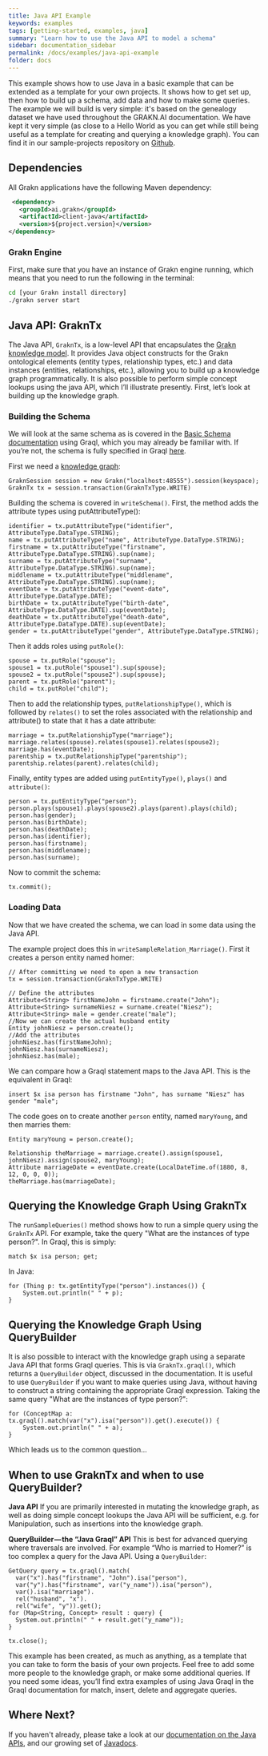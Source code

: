 ```yaml
---
title: Java API Example
keywords: examples
tags: [getting-started, examples, java]
summary: "Learn how to use the Java API to model a schema"
sidebar: documentation_sidebar
permalink: /docs/examples/java-api-example
folder: docs
---
```


This example shows how to use Java in a basic example that can be extended as a template for your own projects. It shows how to get set up, then how to build up a schema, add data and how to make some queries. The example we will build is very simple: it's based on the genealogy dataset we have used throughout the GRAKN.AI documentation. We have kept it very simple (as close to a Hello World as you can get while still being useful as a template for creating and querying a knowledge graph). You can find it in our sample-projects repository on [Github](https://github.com/graknlabs/sample-projects/tree/master/example-java-api-genealogy).

## Dependencies
All Grakn applications have the following Maven dependency:

```xml
 <dependency>
   <groupId>ai.grakn</groupId>
   <artifactId>client-java</artifactId>
   <version>${project.version}</version>
</dependency>
```

### Grakn Engine

First, make sure that you have an instance of Grakn engine running, which means that you need to run the following in the terminal:

```bash
cd [your Grakn install directory]
./grakn server start
```


## Java API: GraknTx

The Java API, `GraknTx`, is a low-level API that encapsulates the [Grakn knowledge model](../knowledge-model/model). It provides Java object constructs for the Grakn ontological elements (entity types, relationship types, etc.) and data instances (entities, relationships, etc.), allowing you to build up a knowledge graph programmatically. It is also possible to perform simple concept lookups using the java API, which I’ll illustrate presently. First, let’s look at building up the knowledge graph.

### Building the Schema

We will look at the same schema as is covered in the [Basic Schema documentation](../building-schema/basic-schema) using Graql, which you may already be familiar with. If you’re not, the schema is fully specified in Graql [here](../building-schema/basic-schema#the-complete-schema).

First we need a [knowledge graph](../java-library/setup#initialising-a-transaction-on-the-knowledge-base):

```java-test-ignore
GraknSession session = new Grakn("localhost:48555").session(keyspace);
GraknTx tx = session.transaction(GraknTxType.WRITE)
```


Building the schema is covered in `writeSchema()`. First, the method adds the attribute types using putAttributeType():

```java-test-ignore
identifier = tx.putAttributeType("identifier", AttributeType.DataType.STRING);
name = tx.putAttributeType("name", AttributeType.DataType.STRING);
firstname = tx.putAttributeType("firstname", AttributeType.DataType.STRING).sup(name);
surname = tx.putAttributeType("surname", AttributeType.DataType.STRING).sup(name);
middlename = tx.putAttributeType("middlename", AttributeType.DataType.STRING).sup(name);
eventDate = tx.putAttributeType("event-date", AttributeType.DataType.DATE);
birthDate = tx.putAttributeType("birth-date", AttributeType.DataType.DATE).sup(eventDate);
deathDate = tx.putAttributeType("death-date", AttributeType.DataType.DATE).sup(eventDate);
gender = tx.putAttributeType("gender", AttributeType.DataType.STRING);
```

Then it adds roles using `putRole()`:

```java-test-ignore
spouse = tx.putRole("spouse");
spouse1 = tx.putRole("spouse1").sup(spouse);
spouse2 = tx.putRole("spouse2").sup(spouse);
parent = tx.putRole("parent");
child = tx.putRole("child");
```

Then to add the relationship types, `putRelationshipType()`, which is followed by `relates()` to set the roles associated with the relationship and attribute() to state that it has a date attribute:

```java-test-ignore
marriage = tx.putRelationshipType("marriage");
marriage.relates(spouse).relates(spouse1).relates(spouse2);
marriage.has(eventDate);
parentship = tx.putRelationshipType("parentship");
parentship.relates(parent).relates(child);
```

Finally, entity types are added using `putEntityType()`, `plays()` and `attribute()`:

```java-test-ignore
person = tx.putEntityType("person");
person.plays(spouse1).plays(spouse2).plays(parent).plays(child);
person.has(gender);
person.has(birthDate);
person.has(deathDate);
person.has(identifier);
person.has(firstname);
person.has(middlename);
person.has(surname);
```

Now to commit the schema:

```java-test-ignore
tx.commit();
```

### Loading Data
Now that we have created the schema, we can load in some data using the Java API.

The example project does this in `writeSampleRelation_Marriage()`. First it creates a person entity named homer:

```java-test-ignore
// After committing we need to open a new transaction
tx = session.transaction(GraknTxType.WRITE)

// Define the attributes
Attribute<String> firstNameJohn = firstname.create("John");
Attribute<String> surnameNiesz = surname.create("Niesz");
Attribute<String> male = gender.create("male");
//Now we can create the actual husband entity
Entity johnNiesz = person.create();
//Add the attributes
johnNiesz.has(firstNameJohn);
johnNiesz.has(surnameNiesz);
johnNiesz.has(male);
```

We can compare how a Graql statement maps to the Java API. This is the equivalent in Graql:

```graql
insert $x isa person has firstname "John", has surname "Niesz" has gender "male";
```

The code goes on to create another `person` entity, named `maryYoung`, and then marries them:

```java-test-ignore
Entity maryYoung = person.create();

Relationship theMarriage = marriage.create().assign(spouse1, johnNiesz).assign(spouse2, maryYoung);
Attribute marriageDate = eventDate.create(LocalDateTime.of(1880, 8, 12, 0, 0, 0));
theMarriage.has(marriageDate);
```

## Querying the Knowledge Graph Using GraknTx

The `runSampleQueries()` method shows how to run a simple query using the `GraknTx` API. For example, take the query "What are the instances of type person?". In Graql, this is simply:

```graql
match $x isa person; get;
```

In Java:

```java-test-ignore
for (Thing p: tx.getEntityType("person").instances()) {
    System.out.println(" " + p);
}
```

## Querying the Knowledge Graph Using QueryBuilder

It is also possible to interact with the knowledge graph using a separate Java API that forms Graql queries. This is via `GraknTx.graql()`, which returns a `QueryBuilder` object, discussed in the documentation. It is useful to use `QueryBuilder` if you want to make queries using Java, without having to construct a string containing the appropriate Graql expression. Taking the same query "What are the instances of type person?":

```java-test-ignore
for (ConceptMap a: tx.graql().match(var("x").isa("person")).get().execute()) {
    System.out.println(" " + a);
}
```

Which leads us to the common question...

## When to use GraknTx and when to use QueryBuilder?

**Java API**
If you are primarily interested in mutating the knowledge graph, as well as doing simple concept lookups the Java API will be sufficient, e.g. for
Manipulation, such as insertions into the knowledge graph.


**QueryBuilder — the “Java Graql” API**
This is best for advanced querying where traversals are involved. For example “Who is married to Homer?” is too complex a query for the Java API. Using a `QueryBuilder`:

```java-test-ignore
GetQuery query = tx.graql().match(
  var("x").has("firstname", "John").isa("person"),
  var("y").has("firstname", var("y_name")).isa("person"),
  var().isa("marriage").
  rel("husband", "x").
  rel("wife", "y")).get();
for (Map<String, Concept> result : query) {
  System.out.println(" " + result.get("y_name"));
}

tx.close();
```


This example has been created, as much as anything, as a template that you can take to form the basis of your own projects. Feel free to add some more people to the knowledge graph, or make some additional queries. If you need some ideas, you’ll find extra examples of using Java Graql in the Graql documentation for match, insert, delete and aggregate queries.

## Where Next?
If you haven't already, please take a look at our [documentation on the Java APIs](../java-library/setup), and our growing set of [Javadocs](http://javadoc.io/doc/ai.grakn/grakn).
